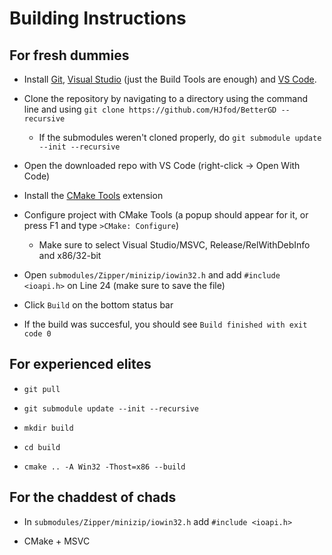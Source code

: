 # Building Instructions

## For fresh dummies

 * Install [Git](https://git-scm.com/downloads), [Visual Studio](https://visualstudio.microsoft.com/downloads/) (just the Build Tools are enough) and [VS Code](https://code.visualstudio.com/).

 * Clone the repository by navigating to a directory using the command line and using `git clone https://github.com/HJfod/BetterGD --recursive`

    * If the submodules weren't cloned properly, do `git submodule update --init --recursive`

 * Open the downloaded repo with VS Code (right-click -> Open With Code)

 * Install the [CMake Tools](https://marketplace.visualstudio.com/items?itemName=ms-vscode.cmake-tools) extension

 * Configure project with CMake Tools (a popup should appear for it, or press F1 and type `>CMake: Configure`)

    * Make sure to select Visual Studio/MSVC, Release/RelWithDebInfo and x86/32-bit

 * Open `submodules/Zipper/minizip/iowin32.h` and add `#include <ioapi.h>` on Line 24 (make sure to save the file)

 * Click `Build` on the bottom status bar

 * If the build was succesful, you should see `Build finished with exit code 0`

## For experienced elites

 * `git pull`

 * `git submodule update --init --recursive`

 * `mkdir build`

 * `cd build`

 * `cmake .. -A Win32 -Thost=x86 --build`

## For the chaddest of chads

 * In `submodules/Zipper/minizip/iowin32.h` add `#include <ioapi.h>`

 * CMake + MSVC
